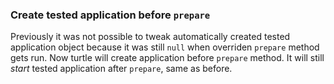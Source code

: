 ### Create tested application before `prepare`

Previously it was not possible to tweak automatically created tested application
object because it was still `null` when overriden `prepare` method gets run. Now
turtle will create application before `prepare` method. It will still _start_
tested application after `prepare`, same as before.

